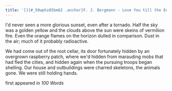 ```yaml
---
title: '[]{#_50wphz85bm62 .anchor}F. J. Bergmann - Love You till the End'
---
```


I'd never seen a more glorious sunset, even after a tornado. Half the
sky was a golden yellow and the clouds above the sun were skeins of
vermilion fire. Even the orange flames on the horizon dulled in
comparison. Dust in the air; much of it probably radioactive.

We had come out of the root cellar, its door fortunately hidden by an
overgrown raspberry patch, where we'd hidden from marauding mobs that
had fled the cities, and hidden again when the pursuing troops began
shelling. Our house and outbuildings were charred skeletons, the animals
gone. We were still holding hands.

first appeared in *100 Words*
